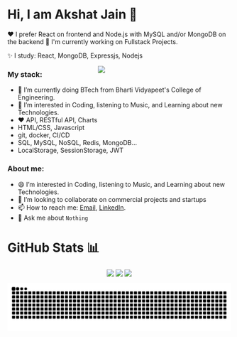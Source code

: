 
# Hi, I am Akshat Jain 👋
❤️ I prefer React on frontend and Node.js with MySQL and/or MongoDB on the backend
🤔 I'm currently working on Fullstack Projects.

✨ I study: React, MongoDB, Expressjs, Nodejs

<img align="right" src="https://media.giphy.com/media/M9gbBd9nbDrOTu1Mqx/giphy.gif" width="300">

### My stack:
- 🌱 I’m currently doing BTech from Bharti Vidyapeet's College of Engineering.
- 👀 I’m interested in Coding, listening to Music, and Learning about new Technologies.
- ❤️ API, RESTful API, Charts
- HTML/CSS, Javascript
- git, docker, CI/CD
- SQL, MySQL, NoSQL, Redis, MongoDB...
- LocalStorage, SessionStorage, JWT

### About me:
- 😄 I’m interested in Coding, listening to Music, and Learning about new Technologies.
- 🔭 I’m looking to collaborate on commercial projects and startups
- 📫 How to reach me: [Email](taozhi8833998@gmail.com), [LinkedIn](https://www.linkedin.com/in/akshat-jain-27821b1b5).
- 💬 Ask me about `Nothing`



# GitHub Stats 📊

<div align="center">
  <img align="center" width="420px" src="https://stats.quine.sh/akshatjain/github">
  <img align="center" src="https://github-readme-stats-anuraghazra1.vercel.app/api/top-langs/?username=AK-shat-JAIN&layout=compact" />
  <img align="center" src="https://visitcount.itsvg.in/api?id=AK-shat-JAIN&label=Profile%20Views&color=12&icon=3&pretty=false" />
</div>

![Snake animation](https://raw.githubusercontent.com/AK-shat-JAIN/AK-shat-JAIN/output/github-contribution-grid-snake-dark.svg)

